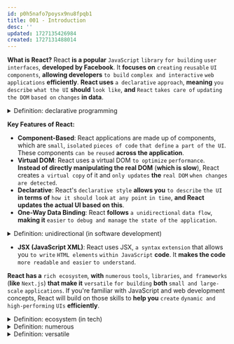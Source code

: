 ```yaml
---
id: p0h5nafo7poysx9nu8fpqb1
title: 001 - Introduction
desc: ''
updated: 1727135426984
created: 1727131488014
---
```


**What is React?**
React **is a popular** `JavaScript` `library` `for building` `user interfaces`, **developed by Facebook**. It **focuses on** `creating` `reusable` `UI components`, **allowing developers** `to build` `complex and interactive` `web applications` **efficiently**. **React uses** `a declarative` `approach`, **meaning** `you describe` `what the UI` **should** `look like`, **and** `React` `takes care of` `updating` `the DOM` `based on` `changes` **in data**.



<!-- start of 'declarative programming' section -->
<details>
    <summary>Definition: declarative programming</summary>

#
Declarative programming **is a** `style` **where you** `describe` `what you want` `to achieve`, `rather than` `how to` `achieve it`. In declarative code, you `specify` `the desired` `outcome or behavior`, **and** `the underlying system` `handles` `the execution details`.

**For example**, `HTML` `is declarative` **because** `you declare` **the** `structure of` **a** `webpage`, **and** `the browser` `interprets it` `to display` `the content`. **Similarly**, `SQL` `is declarative` **because** `you specify` `what data` `you want`, `and the database engine` `figures out` `how to retrieve it`.

---
</details>
<!-- end of 'declarative programming' section -->



**Key Features of React:**
- **Component-Based**: React applications are made up of components, which are `small`, `isolated` `pieces of code` `that define` `a part of` `the UI`. These components `can be` `reused` **across the application**.
- **Virtual DOM**: React uses a virtual DOM `to optimize` `performance`. **Instead of directly manipulating the real DOM** (**which is slow**), React creates `a virtual copy` of it and `only updates` **the** `real DOM` `when changes` `are detected`.
- **Declarative**: React's `declarative style` **allows you** `to describe` `the UI` **in terms of** `how it should look` `at any point` `in time`, **and React updates the actual UI based on this**.
- **One-Way Data Binding**: React **follows** `a unidirectional` `data flow`, **making it** `easier` `to debug and manage` `the state of` `the application`.



<!-- start of 'unidirectional' section -->
<details>
    <summary>Definition: unidirectional (in software development)</summary>

#
Unidirectional **means that** `something` `moves or flows in` `only one` `direction`. In the context of software development, **especially in frameworks like React**, **it refers to data flow where data moves in a single direction—from parent components to child components**. This **makes it** `easier` `to understand and manage` `how data is passed and updated` **across an application**.

---
</details>
<!-- end of 'unidirectional' section -->



- **JSX (JavaScript XML)**: React uses JSX, `a syntax` `extension` that allows you `to write` `HTML elements` `within JavaScript` **code**. It **makes the code** `more readable` `and easier` `to understand`.

**React has a** `rich ecosystem`, **with** `numerous` `tools`, `libraries`, `and frameworks` (**like** `Next.js`) **that make it** `versatile` `for building` **both** `small and large-scale` `applications`. If you're familiar with JavaScript and web development concepts, React will build on those skills to **help you** `create` `dynamic and high-performing` `UIs` **efficiently**.



<!-- start of 'ecosystem' section -->
<details>
    <summary>Definition: ecosystem (in tech)</summary>

#
An ecosystem, **in tech**, **refers to** `a collection of` `software tools`, `libraries`, `frameworks`, `and services` `that work together` `to support` `the development and operation of` `applications`. It **includes everything from the** `programming languages` **and** `platforms` **to the** `community` **and** `resources` **surrounding them**. **For example**, **the React ecosystem includes tools like Redux**, **libraries like React Router**, **and platforms like Node.js**, **all of which help build React applications**.

---
</details>
<!-- end of 'ecosystem' section -->



<!-- start of 'numerous' section -->
<details>
    <summary>Definition: numerous</summary>

#
Numerous **means** `a large number` `or a lot of` `something`. It **refers to** `having` `or being in great` `quantity`.

---
</details>
<!-- end of 'numerous' section -->



<!-- start of 'versatile' section -->
<details>
    <summary>Definition: versatile</summary>

#
Versatile **means** `being` `flexible or adaptable`, `able` `to be used` `in many different ways` `or for various purposes`. **For example**, `a versatile` `tool or person` `can handle` `a wide range of` `tasks or situations` `effectively`.

---
</details>
<!-- end of 'versatile' section -->